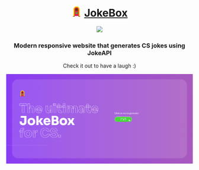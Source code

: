 
<div align="center">
  <h1>
      <img src="src/logo.png" alt="JokeBox Icon" height="28px">
      <a href="https://maggyprotasio.github.io/JokeBox/">JokeBox</a>
  </h1>
<a href="https://maggyprotasio.github.io/JokeBox/">
            <img src="https://img.shields.io/badge/launched-January%202023-teal">
        </a>
  <h3>Modern responsive website that generates CS jokes using JokeAPI</h3>
  <p>Check it out to have a laugh :) </p>
  <a href="https://maggyprotasio.github.io/JokeBox/">
      <img src="src/screenshot1.jpg">
  </a>
  
</div>
